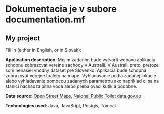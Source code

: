 # Dokumentacia je v subore documentation.mf



## My project

Fill in (either in English, or in Slovak):

**Application description**: Mojim zadanim bude vytvorit webovu aplikaciu schopnu zobrazovat verejne zachody v Australii. V Australii preto, pretoze som nenasiel vhodny dataset pre Slovenko. Aplikacia bude schopna zobrazovat verejne toalety na mape. Vyhladavanie podla zadanej lokacie alebo vyhladavanie pomocou zadanych parametrou ako napriklad ci sa na stanici nachadza pitna voda alebo prebalovaci kutik a podobne. 

**Data source**: [Open Street Maps](https://www.openstreetmap.org/), [Naional Public Toilet data.gov.au](https://data.gov.au/dataset/national-public-toilet-map)

**Technologies used**: Java, JavaSript, Postgis, Tomcat
